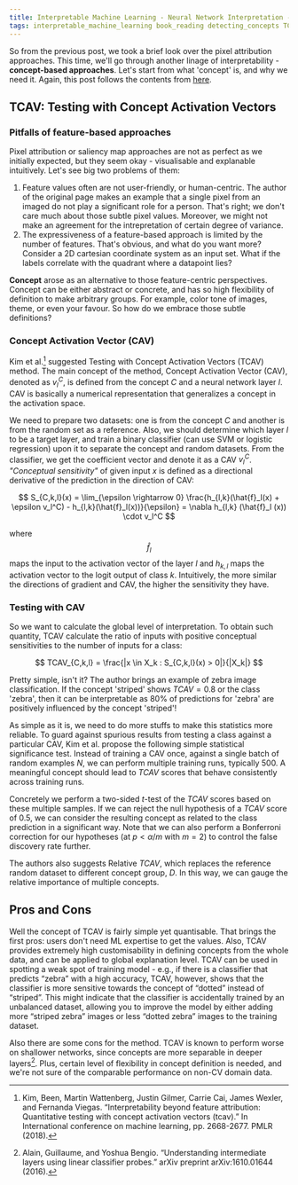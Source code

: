 ```yaml
---
title: Interpretable Machine Learning - Neural Network Interpretation - (2) Detecting Concepts
tags: interpretable_machine_learning book_reading detecting_concepts TCAV
---
```


So from the previous post, we took a brief look over the pixel attribution
approaches. This time, we'll go through another linage of interpretability -
**concept-based approaches**. Let's start from what 'concept' is, and why we
need it. Again, this post follows the contents from [here](https://christophm.github.io/interpretable-ml-book/detecting-concepts.html).

## TCAV: Testing with Concept Activation Vectors

### Pitfalls of feature-based approaches

Pixel attribution or saliency map approaches are not as perfect as we initially
expected, but they seem okay - visualisable and explanable intuitively. Let's
see big two problems of them:

1. Feature values often are not user-friendly, or human-centric. The author of
   the original page makes an example that a single pixel from an imaged do not play a
   significant role for a person. That's right; we don't care much about those
   subtle pixel values. Moreover, we might not make an agreement for the
   intrepretation of certain degree of variance.
1. The expressiveness of a feature-based approach is limited by the number of
   features. That's obvious, and what do you want more? Consider a 2D cartesian
   coordinate system as an input set. What if the labels correlate with the
   quadrant where a datapoint lies?

**Concept** arose as an alternative to those feature-centric perspectives.
Concept can be either abstract or concrete, and has so high flexibility of
definition to make arbitrary groups. For example, color tone of images, theme,
or even your favour. So how do we embrace those subtle definitions?


### Concept Activation Vector (CAV)

Kim et al.[^1] suggested Testing with Concept Activation Vectors (TCAV) method.
The main concept of the method, Concept Activation Vector (CAV), denoted as
$v_l^C$, is defined from the concept $C$ and a neural network layer $l$. CAV is
basically a numerical representation that generalizes a concept in the activation
space.

We need to prepare two datasets: one is from the concept $C$ and another is from
the random set as a reference. Also, we should determine which layer $l$ to be a
target layer, and train a binary classifier (can use SVM or logistic regression)
upon it to separate the concept and random datasets. From the classifier, we get
the coefficient vector and denote it as a CAV $v_l^C$. *"Conceptual
sensitivity"* of given input $x$ is defined as a directional derivative of the
prediction in the direction of CAV:

$$ S_{C,k,l}(x) = \lim_{\epsilon \rightarrow 0} \frac{h_{l,k}(\hat{f}_l(x) + \epsilon v_l^C) - h_{l,k}(\hat{f}_l(x))}{\epsilon} = \nabla h_{l,k} (\hat{f}_l (x)) \cdot v_l^C $$

where $$\hat{f}_l$$ maps the input to the activation vector of the layer $l$ and
$h_{k,l}$ maps the activation vector to the logit output of class $k$.
Intuitively, the more similar the directions of gradient and CAV, the higher the
sensitivity they have.


### Testing with CAV

So we want to calculate the global level of interpretation. To obtain such
quantity, TCAV calculate the ratio of inputs with positive conceptual
sensitivities to the number of inputs for a class:

$$ TCAV_{C,k,l} = \frac{|x \in X_k : S_{C,k,l}(x) > 0|}{|X_k|} $$

Pretty simple, isn't it? The author brings an example of zebra image
classification. If the concept 'striped' shows $TCAV=0.8$ or the class 'zebra',
then it can be interpretable as 80% of predictions for 'zebra' are positively
influenced by the concept 'striped'!

As simple as it is, we need to do more stuffs to make this statistics more
reliable. To guard against spurious results from testing a class against
a particular CAV, Kim et al. propose the following simple statistical
significance test. Instead of training a CAV once, against a
single batch of random examples $N$, we can perform multiple
training runs, typically 500. A meaningful concept should
lead to $TCAV$ scores that behave consistently across training
runs.

Concretely we perform a two-sided $t$-test of the $TCAV$
scores based on these multiple samples. If we can reject the
null hypothesis of a $TCAV$ score of 0.5, we can consider
the resulting concept as related to the class prediction in a
significant way. Note that we can also perform a Bonferroni
correction for our hypotheses (at $p \lt \alpha/m$ with $m = 2$) to
control the false discovery rate further.

The authors also suggests Relative $TCAV$, which replaces the reference random
dataset to different concept group, $D$. In this way, we can gauge the relative
importance of multiple concepts.


## Pros and Cons

Well the concept of TCAV is fairly simple yet quantisable. That brings the first
pros: users don't need ML expertise to get the values. Also, TCAV provides
extremely high customisability in defining concepts from the whole data, and can
be applied to global explanation level. TCAV can be used in spotting a weak spot
of training model - e.g., if there is a classifier that predicts “zebra” with a high accuracy, TCAV, however, shows that the classifier is more sensitive towards the concept of “dotted” instead of “striped”. This might indicate that the classifier is accidentally trained by an unbalanced dataset, allowing you to improve the model by either adding more “striped zebra” images or less “dotted zebra” images to the training dataset.

Also there are some cons for the method. TCAV is known to perform worse on
shallower networks, since concepts are more separable in deeper layers[^2].
Plus, certain level of flexibility in concept definition is needed, and we're
not sure of the comparable performance on non-CV domain data.


[^1]: Kim, Been, Martin Wattenberg, Justin Gilmer, Carrie Cai, James Wexler, and Fernanda Viegas. “Interpretability beyond feature attribution: Quantitative testing with concept activation vectors (tcav).” In International conference on machine learning, pp. 2668-2677. PMLR (2018).
[^2]: Alain, Guillaume, and Yoshua Bengio. “Understanding intermediate layers using linear classifier probes.” arXiv preprint arXiv:1610.01644 (2016).
